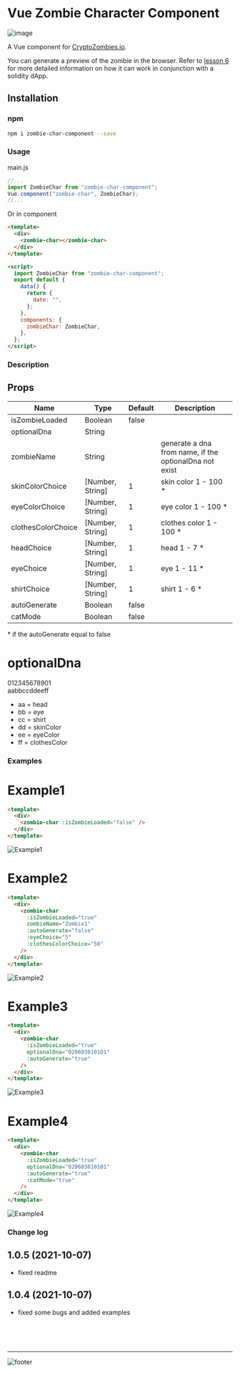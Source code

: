# Vue Zombie Character Component

![image](https://user-images.githubusercontent.com/1289797/38184554-1654a98c-367b-11e8-8620-655d88916c90.png)

A Vue component for [CryptoZombies.io](https://cryptoZombies.io).

You can generate a preview of the zombie in the browser.
Refer to [lesson 6](https://cryptoZombies.io/course) for more detailed information on how it can work in conjunction with a solidity dApp.

## Installation

### npm

```bash
npm i zombie-char-component --save
```

### Usage

main.js

```javascript
//...
import ZombieChar from "zombie-char-component";
Vue.component("zombie-char", ZombieChar);
//...
```

Or in component

```html
<template>
  <div>
    <zombie-char></zombie-char>
  </div>
</template>

<script>
  import ZombieChar from "zombie-char-component";
  export default {
    data() {
      return {
        date: "",
      };
    },
    components: {
      zombieChar: ZombieChar,
    },
  };
</script>
```

### Description

## Props

| Name               | Type             | Default | Description                                            |
| ------------------ | ---------------- | ------- | ------------------------------------------------------ |
| isZombieLoaded     | Boolean          | false   |                                                        |
| optionalDna        | String           |         |                                                        |
| zombieName         | String           |         | generate a dna from name, if the optionalDna not exist |
| skinColorChoice    | [Number, String] | 1       | skin color 1 - 100 \*                                  |
| eyeColorChoice     | [Number, String] | 1       | eye color 1 - 100 \*                                   |
| clothesColorChoice | [Number, String] | 1       | clothes color 1 - 100 \*                               |
| headChoice         | [Number, String] | 1       | head 1 - 7 \*                                          |
| eyeChoice          | [Number, String] | 1       | eye 1 - 11 \*                                          |
| shirtChoice        | [Number, String] | 1       | shirt 1 - 6 \*                                         |
| autoGenerate       | Boolean          | false   |                                                        |
| catMode            | Boolean          | false   |                                                        |

\* if the autoGenerate equal to false

# optionalDna

012345678901<br />
aabbccddeeff<br />

- aa = head
- bb = eye
- cc = shirt
- dd = skinColor
- ee = eyeColor
- ff = clothesColor

### Examples

# Example1

```html
<template>
  <div>
    <zombie-char :isZombieLoaded="false" />
  </div>
</template>
```

![Example1](https://user-images.githubusercontent.com/48379992/136317466-0c743a60-f090-4504-b479-069b0a2a2941.png)

# Example2

```html
<template>
  <div>
    <zombie-char
      :isZombieLoaded="true"
      zombieName="Zombie1"
      :autoGenerate="false"
      :eyeChoice="5"
      :clothesColorChoice="50"
    />
  </div>
</template>
```

![Example2](https://user-images.githubusercontent.com/48379992/136316964-f0b77640-ee86-4527-af43-3c3ab1df3997.png)

# Example3

```html
<template>
  <div>
    <zombie-char
      :isZombieLoaded="true"
      optionalDna="020603010101"
      :autoGenerate="true"
    />
  </div>
</template>
```

![Example3](https://user-images.githubusercontent.com/48379992/136317256-ceacfd95-2dce-425e-a4b2-4726993d3d12.png)

# Example4

```html
<template>
  <div>
    <zombie-char
      :isZombieLoaded="true"
      optionalDna="020603010101"
      :autoGenerate="true"
      :catMode="true"
    />
  </div>
</template>
```

![Example4](https://user-images.githubusercontent.com/48379992/136317323-d2420122-2455-49a9-a6ef-fe3d38aacfae.png)

### Change log

## 1.0.5 (2021-10-07)

- fixed readme

## 1.0.4 (2021-10-07)

- fixed some bugs and added examples

<br />
<br />
<br />
<hr />

![footer](https://user-images.githubusercontent.com/48379992/136317416-fac417d0-ea87-433f-a9cf-f62b92c65c2a.png)
